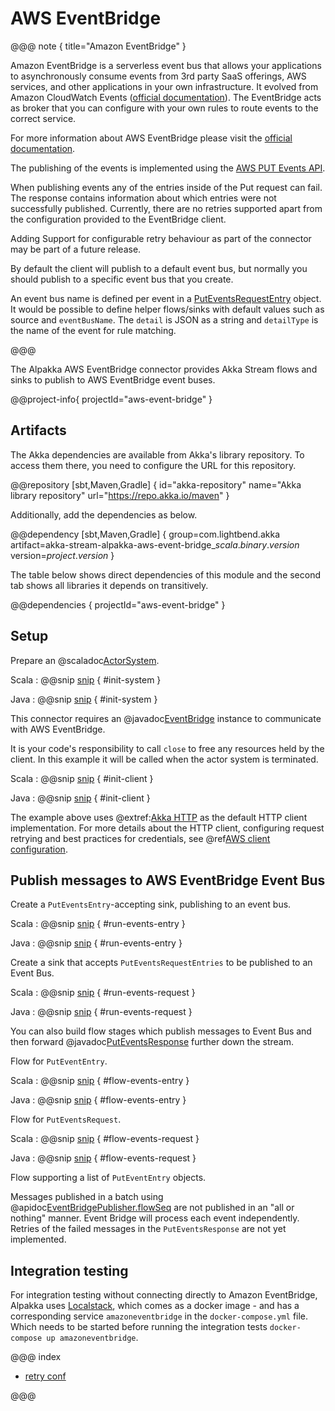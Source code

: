 # AWS EventBridge

@@@ note { title="Amazon EventBridge" }

Amazon EventBridge is a serverless event bus that allows your applications to asynchronously consume events from 3rd party SaaS offerings, AWS services, and other applications in your own infrastructure. 
It evolved from Amazon CloudWatch Events ([official documentation](https://docs.aws.amazon.com/AmazonCloudWatch/latest/events/WhatIsCloudWatchEvents.html)). 
The EventBridge acts as broker that you can configure with your own rules to route events to the correct service. 

For more information about AWS EventBridge please visit the [official documentation](https://aws.amazon.com/eventbridge/).

The publishing of the events is implemented using the [AWS PUT Events API](https://docs.aws.amazon.com/eventbridge/latest/userguide/add-events-putevents.html).

When publishing events any of the entries inside of the Put request can fail. 
The response contains information about which entries were not successfully published.
Currently, there are no retries supported apart from the configuration provided to the EventBridge client. 

Adding Support for configurable retry behaviour as part of the connector may be part of a future release.

By default the client will publish to a default event bus, but normally you should publish to a specific event bus that you create.

An event bus name is defined per event in a [PutEventsRequestEntry](https://docs.aws.amazon.com/eventbridge/latest/APIReference/API_PutEventsRequestEntry.html) object.
It would be possible to define helper flows/sinks with default values such as source and `eventBusName`. 
The `detail` is JSON as a string and `detailType` is the name of the event for rule matching.

@@@

The Alpakka AWS EventBridge connector provides Akka Stream flows and sinks to publish to AWS EventBridge event buses.


@@project-info{ projectId="aws-event-bridge" }


## Artifacts

The Akka dependencies are available from Akka's library repository. To access them there, you need to configure the URL for this repository.

@@repository [sbt,Maven,Gradle] {
id="akka-repository"
name="Akka library repository"
url="https://repo.akka.io/maven"
}

Additionally, add the dependencies as below.

@@dependency [sbt,Maven,Gradle] {
  group=com.lightbend.akka
  artifact=akka-stream-alpakka-aws-event-bridge_$scala.binary.version$
  version=$project.version$
}

The table below shows direct dependencies of this module and the second tab shows all libraries it depends on transitively.

@@dependencies { projectId="aws-event-bridge" }


## Setup

Prepare an @scaladoc[ActorSystem](akka.actor.ActorSystem).

Scala
: @@snip [snip](/aws-event-bridge/src/test/scala/akka/stream/alpakka/aws/eventbridge/IntegrationTestContext.scala) { #init-system }

Java
: @@snip [snip](/aws-event-bridge/src/test/java/docs/javadsl/EventBridgePublisherTest.java) { #init-system }


This connector requires an @javadoc[EventBridge](software.amazon.awssdk.services.eventbridge.EventBridgeAsyncClient) instance to communicate with AWS EventBridge.


It is your code's responsibility to call `close` to free any resources held by the client. In this example it will be called when the actor system is terminated.

Scala
: @@snip [snip](/aws-event-bridge/src/test/scala/akka/stream/alpakka/aws/eventbridge/IntegrationTestContext.scala) { #init-client }

Java
: @@snip [snip](/aws-event-bridge/src/test/java/docs/javadsl/EventBridgePublisherTest.java) { #init-client }

The example above uses @extref:[Akka HTTP](akka-http:) as the default HTTP client implementation. For more details about the HTTP client, configuring request retrying and best practices for credentials, see @ref[AWS client configuration](aws-shared-configuration.md).



## Publish messages to AWS EventBridge Event Bus

Create a `PutEventsEntry`-accepting sink, publishing to an event bus.


Scala
: @@snip [snip](/aws-event-bridge/src/test/scala/docs/scaladsl/EventBridgePublisherSpec.scala) { #run-events-entry }

Java
: @@snip [snip](/aws-event-bridge/src/test/java/docs/javadsl/EventBridgePublisherTest.java) { #run-events-entry }


Create a sink that accepts `PutEventsRequestEntries` to be published to an Event Bus.


Scala
: @@snip [snip](/aws-event-bridge/src/test/scala/docs/scaladsl/EventBridgePublisherSpec.scala) { #run-events-request }

Java
: @@snip [snip](/aws-event-bridge/src/test/java/docs/javadsl/EventBridgePublisherTest.java) { #run-events-request }

You can also build flow stages which publish messages to Event Bus and then forward 
@javadoc[PutEventsResponse](software.amazon.awssdk.services.eventbridge.model.PutEventsResponse) further down the stream.

Flow for `PutEventEntry`.

Scala
: @@snip [snip](/aws-event-bridge/src/test/scala/docs/scaladsl/EventBridgePublisherSpec.scala) { #flow-events-entry }

Java
: @@snip [snip](/aws-event-bridge/src/test/java/docs/javadsl/EventBridgePublisherTest.java) { #flow-events-entry }

Flow for `PutEventsRequest`.

Scala
: @@snip [snip](/aws-event-bridge/src/test/scala/docs/scaladsl/EventBridgePublisherSpec.scala) { #flow-events-request }

Java
: @@snip [snip](/aws-event-bridge/src/test/java/docs/javadsl/EventBridgePublisherTest.java) { #flow-events-request }

Flow supporting a list of `PutEventEntry` objects.

Messages published in a batch using @apidoc[EventBridgePublisher.flowSeq](EventBridgePublisher$) are not published in an "all or nothing" manner. Event Bridge will process each event independently. Retries of the failed messages in the `PutEventsResponse` are not yet implemented.


## Integration testing

For integration testing without connecting directly to Amazon EventBridge, Alpakka uses [Localstack](https://github.com/localstack/localstack), which comes as a docker image - and has a corresponding service `amazoneventbridge` in the `docker-compose.yml` file. Which needs to be started before running the integration tests `docker-compose up amazoneventbridge`.

@@@ index

* [retry conf](aws-shared-configuration.md)

@@@
